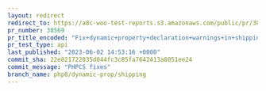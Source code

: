```yaml
---
layout: redirect
redirect_to: https://a8c-woo-test-reports.s3.amazonaws.com/public/pr/38569/api/index.html
pr_number: 38569
pr_title_encoded: "Fix+dynamic+property+declaration+warnings+in+shipping+code+%28PHP+8.2%2B%29"
pr_test_type: api
last_published: "2023-06-02 14:53:16 +0000"
commit_sha: 22e821722035d044fc3c85fa7642413a8051ee24
commit_message: "PHPCS fixes"
branch_name: php8/dynamic-prop/shipping
---
```

